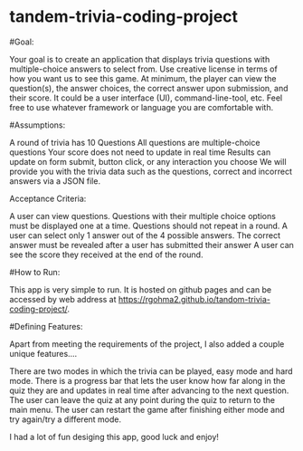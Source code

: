 # tandem-trivia-coding-project

#Goal:

Your goal is to create an application that displays trivia questions with multiple-choice answers to select from.
Use creative license in terms of how you want us to see this game. At minimum, the player can view the question(s), the answer choices, the correct answer upon submission, and their score. It could be a user interface (UI), command-line-tool, etc. Feel free to use whatever framework or language you are comfortable with.

#Assumptions:

A round of trivia has 10 Questions
All questions are multiple-choice questions
Your score does not need to update in real time
Results can update on form submit, button click, or any interaction you choose
We will provide you with the trivia data such as the questions, correct and incorrect answers via a JSON file.

Acceptance Criteria:

 A user can view questions.
Questions with their multiple choice options must be displayed one at a time. Questions should not repeat in a round.
A user can select only 1 answer out of the 4 possible answers.
The correct answer must be revealed after a user has submitted their answer A user can see the score they received at the end of the round.

#How to Run:

This app is very simple to run. It is hosted on github pages and can be accessed by web address at https://rgohma2.github.io/tandom-trivia-coding-project/.


#Defining Features:

Apart from meeting the requirements of the project, I also added a couple unique features....

There are two modes in which the trivia can be played, easy mode and hard mode. 
There is a progress bar that lets the user know how far along in the quiz they are and updates in real time after advancing to the next question.
The user can leave the quiz at any point during the quiz to return to the main menu.
The user can restart the game after finishing either mode and try again/try a different mode.


I had a lot of fun desiging this app, good luck and enjoy!




